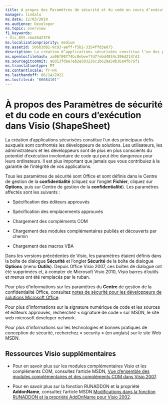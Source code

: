 ```yaml
---
title: À propos des Paramètres de sécurité et du code en cours d’exécution dans Visio (ShapeSheet)
manager: lindalu
ms.date: 12/03/2019
ms.audience: Developer
ms.topic: overview
f1_keywords:
- Vis_DSS.chm1042370
ms.localizationpriority: medium
ms.assetid: 506b3d81-9c93-aeff-f5b2-3354ffd3e075
description: La création d’applications sécurisées constitue l’un des principaux défis auxquels sont confrontés les développeurs de solutions. Les utilisateurs, les administrateurs et les développeurs sont de plus en plus conscients du potentiel d’exécution involontaire de code qui peut être dangereux pour leurs ordinateurs. Il est plus important que jamais que vous contribuiez à la garantie de l’intégrité de vos applications.
ms.openlocfilehash: aa06f00774bc8ebeef7d7febd4034c396d214fd3
ms.sourcegitcommit: a6d13fdae7eb2e503236c1b629a59b36a4fb76f1
ms.translationtype: MT
ms.contentlocale: fr-FR
ms.lasthandoff: 06/14/2022
ms.locfileid: "66084101"
---
```

# <a name="about-security-settings-and-running-code-in-visio-shapesheet"></a>À propos des Paramètres de sécurité et du code en cours d’exécution dans Visio (ShapeSheet)

 La création d’applications sécurisées constitue l’un des principaux défis auxquels sont confrontés les développeurs de solutions. Les utilisateurs, les administrateurs et les développeurs sont de plus en plus conscients du potentiel d’exécution involontaire de code qui peut être dangereux pour leurs ordinateurs. Il est plus important que jamais que vous contribuiez à la garantie de l’intégrité de vos applications. 
  
Tous les paramètres de sécurité sont Office et sont définis dans le Centre de gestion de la **confidentialité** (cliquez sur l’onglet **Fichier**, cliquez sur **Options**, puis sur Centre de gestion de la **confidentialité**). Les paramètres affectés sont les suivants :
  
- Spécification des éditeurs approuvés
    
- Spécification des emplacements approuvés
    
- Chargement des compléments COM 
    
- Chargement des modules complémentaires publiés et découverts par chemin
    
- Chargement des macros VBA
    
Dans les versions précédentes de Visio, les paramètres étaient définis dans la boîte de dialogue **Sécurité** et l’onglet **Sécurité** de la boîte de dialogue **Options** (menu **Outils**). Depuis Office Visio 2007, ces boîtes de dialogue ont été supprimées et, à compter de Microsoft Visio 2010, Visio barres d’outils et menus ont été remplacés par le ruban. 
  
Pour plus d’informations sur les paramètres du **Centre** de gestion de la confidentialité Office, consultez [notes de sécurité pour les développeurs de solutions Microsoft Office](/previous-versions/office/developer/office-2007/aa433259(v=office.12)).
  
 Pour plus d’informations sur la signature numérique de code et les sources et éditeurs approuvés, recherchez « signature de code » sur MSDN, le site web microsoft developer network. 
  
Pour plus d’informations sur les technologies et bonnes pratiques de conception de sécurité, recherchez « security » (en anglais) sur le site Web MSDN. 
  
## <a name="additional-visio-resources"></a>Ressources Visio supplémentaires

- Pour en savoir plus sur les modules complémentaires Visio et les compléments COM, consultez l’article MSDN, [Vue d’ensemble des modules complémentaires et des compléments COM dans Visio 2007](/previous-versions/office/developer/office-2007/bb851468(v=office.12)).
    
- Pour en savoir plus sur la fonction RUNADDON et la propriété **AddonName**, consultez l’article MSDN [Modifications dans la fonction RUNADDON et la propriété AddOnName pour Visio 2002](/previous-versions/office/developer/office-xp/aa140368(v=office.10)).
    
